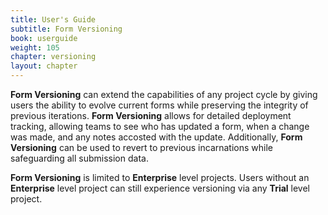 ```yaml
---
title: User's Guide
subtitle: Form Versioning
book: userguide
weight: 105
chapter: versioning
layout: chapter
---
```

**Form Versioning** can extend the capabilities of any project cycle by giving users the ability to evolve current forms 
while preserving the integrity of previous iterations. **Form Versioning** allows for detailed deployment tracking,
allowing teams to see who has updated a form, when a change was made, and any notes accosted with the update. 
Additionally, **Form Versioning** can be used to revert to previous incarnations while safeguarding all submission data. 
 
**Form Versioning** is limited to **Enterprise** level projects. Users without an **Enterprise** level project can still 
experience versioning via any **Trial** level project.  



